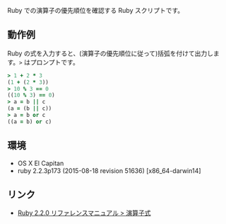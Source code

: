 Ruby での演算子の優先順位を確認する Ruby スクリプトです。

## 動作例

Ruby の式を入力すると、(演算子の優先順位に従って)括弧を付けて出力します。`>` はプロンプトです。

```ruby
> 1 + 2 * 3
(1 + (2 * 3))
> 10 % 3 == 0
((10 % 3) == 0)
> a = b || c
(a = (b || c))
> a = b or c
((a = b) or c)
```

## 環境

- OS X El Capitan
- ruby 2.2.3p173 (2015-08-18 revision 51636) [x86_64-darwin14]

## リンク

- [Ruby 2.2.0 リファレンスマニュアル > 演算子式](http://docs.ruby-lang.org/ja/2.2.0/doc/spec=2foperator.html)

